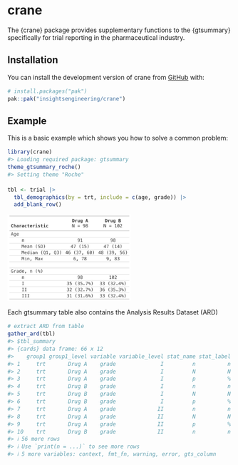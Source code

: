 
<!-- README.md is generated from README.Rmd. Please edit that file -->

# crane

<!-- badges: start -->

<!-- badges: end -->

The {crane} package provides supplementary functions to the {gtsummary}
specifically for trial reporting in the pharmaceutical industry.

## Installation

You can install the development version of crane from
[GitHub](https://github.com/) with:

``` r
# install.packages("pak")
pak::pak("insightsengineering/crane")
```

## Example

This is a basic example which shows you how to solve a common problem:

``` r
library(crane)
#> Loading required package: gtsummary
theme_gtsummary_roche()
#> Setting theme "Roche"

tbl <- trial |> 
  tbl_demographics(by = trt, include = c(age, grade)) |> 
  add_blank_row()
```

<img src="man/figures/README-tbl_print_simple-1.png" width="55%" />

Each gtsummary table also contains the Analysis Results Dataset (ARD)

``` r
# extract ARD from table
gather_ard(tbl)
#> $tbl_summary
#> {cards} data frame: 66 x 12
#>    group1 group1_level variable variable_level stat_name stat_label  stat
#> 1     trt       Drug A    grade              I         n          n    35
#> 2     trt       Drug A    grade              I         N          N    98
#> 3     trt       Drug A    grade              I         p          % 0.357
#> 4     trt       Drug B    grade              I         n          n    33
#> 5     trt       Drug B    grade              I         N          N   102
#> 6     trt       Drug B    grade              I         p          % 0.324
#> 7     trt       Drug A    grade             II         n          n    32
#> 8     trt       Drug A    grade             II         N          N    98
#> 9     trt       Drug A    grade             II         p          % 0.327
#> 10    trt       Drug B    grade             II         n          n    36
#> ℹ 56 more rows
#> ℹ Use `print(n = ...)` to see more rows
#> ℹ 5 more variables: context, fmt_fn, warning, error, gts_column
```
